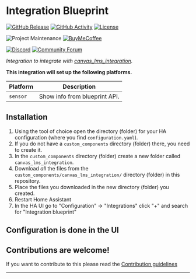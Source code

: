 # Integration Blueprint

[![GitHub Release][releases-shield]][releases]
[![GitHub Activity][commits-shield]][commits]
[![License][license-shield]](LICENSE)

![Project Maintenance][maintenance-shield]
[![BuyMeCoffee][buymecoffeebadge]][buymecoffee]

[![Discord][discord-shield]][discord]
[![Community Forum][forum-shield]][forum]

_Integration to integrate with [canvas_lms_integration][canvas_lms_integration]._

**This integration will set up the following platforms.**

Platform | Description
-- | --
`sensor` | Show info from blueprint API.

## Installation

1. Using the tool of choice open the directory (folder) for your HA configuration (where you find `configuration.yaml`).
1. If you do not have a `custom_components` directory (folder) there, you need to create it.
1. In the `custom_components` directory (folder) create a new folder called `canvas_lms_integration`.
1. Download _all_ the files from the `custom_components/canvas_lms_integration/` directory (folder) in this repository.
1. Place the files you downloaded in the new directory (folder) you created.
1. Restart Home Assistant
1. In the HA UI go to "Configuration" -> "Integrations" click "+" and search for "Integration blueprint"

## Configuration is done in the UI

<!---->

## Contributions are welcome!

If you want to contribute to this please read the [Contribution guidelines](CONTRIBUTING.md)

***

[canvas_lms_integration]: https://github.com/tmonck/canvas_lms_integration
[buymecoffee]: https://www.buymeacoffee.com/tmonck
[buymecoffeebadge]: https://img.shields.io/badge/buy%20me%20a%20coffee-donate-yellow.svg?style=for-the-badge
[commits-shield]: https://img.shields.io/github/commit-activity/y/tmonck/canvas_lms_integration.svg?style=for-the-badge
[commits]: https://github.com/tmonck/canvas_lms_integration/commits/main
[discord]: https://discord.gg/Qa5fW2R
[discord-shield]: https://img.shields.io/discord/330944238910963714.svg?style=for-the-badge
[exampleimg]: example.png
[forum-shield]: https://img.shields.io/badge/community-forum-brightgreen.svg?style=for-the-badge
[forum]: https://community.home-assistant.io/
[license-shield]: https://img.shields.io/github/license/tmonck/canvas_lms_integration.svg?style=for-the-badge
[maintenance-shield]: https://img.shields.io/badge/maintainer-Tom%20Monck%20%40tmonck-blue.svg?style=for-the-badge
[releases-shield]: https://img.shields.io/github/release/tmonck/canvas_lms_integration.svg?style=for-the-badge
[releases]: https://github.com/tmonck/canvas_lms_integration/releases
